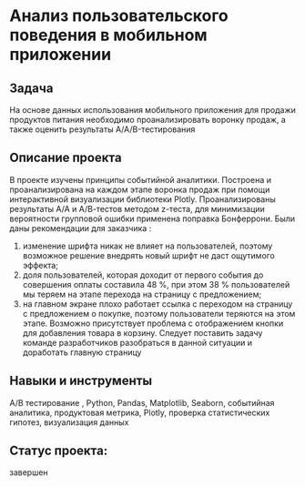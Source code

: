 # Анализ пользовательского поведения в мобильном приложении

## Задача
На основе данных использования мобильного приложения для продажи продуктов питания необходимо проанализировать воронку продаж, а также оценить результаты A/A/B-тестирования


## Описание проекта 
В проекте изучены принципы событийной аналитики. Построена и проанализирована на каждом этапе воронка продаж при помощи интерактивной визуализации библиотеки Plotly.  Проанализированы результаты А/А и А/В-тестов методом z-теста, для минимизации вероятности групповой ошибки применена поправка Бонферрони.
Были даны рекомендации для заказчика : 
   1) изменение шрифта никак не влияет на пользователей, поэтому возможное решение внедрять новый шрифт не даст ощутимого эффекта; 
   2) доля пользователей, которая доходит от первого события до совершения оплаты составила 48 %, при этом 38 % пользователей мы теряем на этапе перехода на страницу с предложением; 
   3) на главном экране плохо работает ссылка с переходом на страницу с предложением о покупке, поэтому пользователи теряются на этом этапе. Возможно присутствует проблема с отображением кнопки для добавления товара в корзину. Следует поставить задачу команде разработчиков разобраться в данной ситуации и доработать главную страницу

## Навыки и инструменты
A/B тестирование , Python, Pandas, Matplotlib, Seaborn, событийная аналитика, продуктовая метрика, Plotly, проверка статистических гипотез, визуализация данных

## Статус проекта: 
завершен 

